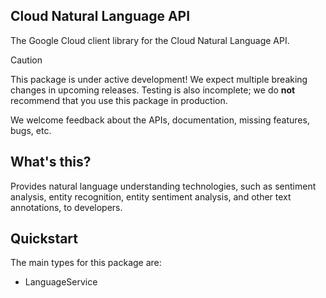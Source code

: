 ## Cloud Natural Language API

The Google Cloud client library for the Cloud Natural Language API.

<!-- Code generated by sidekick. DO NOT EDIT. -->

> [!CAUTION]
> This package is under active development! We expect multiple breaking changes
in upcoming releases. Testing is also incomplete; we do **not** recommend that
you use this package in production.

We welcome feedback about the APIs, documentation, missing features, bugs, etc.

## What's this?

Provides natural language understanding technologies, such as sentiment
analysis, entity recognition, entity sentiment analysis, and other text
annotations, to developers.

## Quickstart

The main types for this package are:

- LanguageService
